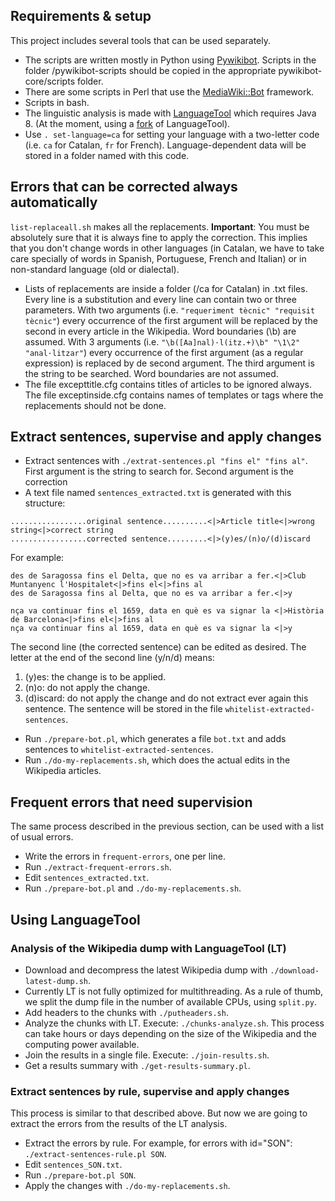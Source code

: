 ## Requirements & setup
This project includes several tools that can be used separately.
* The scripts are written mostly in Python using [Pywikibot](https://www.mediawiki.org/wiki/Manual:Pywikibot). Scripts in the folder /pywikibot-scripts should be copied in the appropriate pywikibot-core/scripts folder.
* There are some scripts in Perl that use the [MediaWiki::Bot](http://search.cpan.org/~lifeguard/MediaWiki-Bot-5.006002/lib/MediaWiki/Bot.pm) framework.
* Scripts in bash. 
* The linguistic analysis is made with [LanguageTool](https://languagetool.org/) which requires Java 8. (At the moment, using a [fork](https://github.com/jaumeortola/languagetool/tree/wiki-proofreading-2) of LanguageTool).
* Use `. set-language=ca` for setting your language with a two-letter code (i.e. `ca` for Catalan, `fr` for French). Language-dependent data will be stored in a folder named with this code.

<!--## Simple replacements-->

## Errors that can be corrected always automatically 
`list-replaceall.sh` makes all the replacements. **Important**: You must be absolutely sure that it is always fine to apply the correction. This implies that you don't change words in other languages (in Catalan, we have to take care specially of words in Spanish, Portuguese, French and Italian) or in non-standard language (old or dialectal).
* Lists of replacements are inside a folder (/ca for Catalan) in .txt files. Every line is a substitution and every line can contain two or three parameters. With two arguments (i.e. `"requeriment tècnic" "requisit tècnic"`) every occurrence of the first argument will be replaced by the second in every article in the Wikipedia. Word boundaries (\b) are assumed. With 3 arguments (i.e. `"\b([Aa]nal)·l(itz.+)\b" "\1\2" "anal·litzar"`) every occurrence of the first argument (as a regular expression) is replaced by de second argument. The third argument is the string to be searched. Word boundaries are not assumed.
* The file excepttitle.cfg contains titles of articles to be ignored always. The file exceptinside.cfg contains names of templates or tags where the replacements should not be done. 

## Extract sentences, supervise and apply changes

* Extract sentences with `./extrat-sentences.pl "fins el" "fins al"`. First argument is the string to search for. Second argument is the correction
* A text file named `sentences_extracted.txt` is generated with this structure:
```
.................original sentence..........<|>Article title<|>wrong string<|>correct string
.................corrected sentence.........<|>(y)es/(n)o/(d)iscard
```

For example:
```
des de Saragossa fins el Delta, que no es va arribar a fer.<|>Club Muntanyenc l'Hospitalet<|>fins el<|>fins al
des de Saragossa fins al Delta, que no es va arribar a fer.<|>y

nça va continuar fins el 1659, data en què es va signar la <|>Història de Barcelona<|>fins el<|>fins al
nça va continuar fins al 1659, data en què es va signar la <|>y
```

The second line (the corrected sentence) can be edited as desired. The letter at the end of the second line (y/n/d) means:

1. (y)es: the change is to be applied.
2. (n)o: do not apply the change.
3. (d)iscard: do not apply the change and do not extract ever again this sentence. The sentence will be stored in the file `whitelist-extracted-sentences`.

* Run `./prepare-bot.pl`, which generates a file `bot.txt` and adds sentences to `whitelist-extracted-sentences`.
* Run `./do-my-replacements.sh`, which does the actual edits in the Wikipedia articles.

## Frequent errors that need supervision

The same process described in the previous section, can be used with a list of usual errors. 
* Write the errors in `frequent-errors`, one per line. 
* Run `./extract-frequent-errors.sh`.
* Edit `sentences_extracted.txt`.
* Run `./prepare-bot.pl` and `./do-my-replacements.sh`.

## Using LanguageTool

### Analysis of the Wikipedia dump with LanguageTool (LT)
* Download and decompress the latest Wikipedia dump with `./download-latest-dump.sh`.
* Currently LT is not fully optimized for multithreading. As a rule of thumb, we split the dump file in the number of available CPUs, using `split.py`. 
* Add headers to the chunks with `./putheaders.sh`.
* Analyze the chunks with LT. Execute: `./chunks-analyze.sh`. This process can take hours or days depending on the size of the Wikipedia and the computing power available.
* Join the results in a single file. Execute: `./join-results.sh`.
* Get a results summary with `./get-results-summary.pl`.

### Extract sentences by rule, supervise and apply changes 

This process is similar to that described above. But now we are going to extract the errors from the results of the LT analysis. 
* Extract the errors by rule. For example, for errors with id="SON": `./extract-sentences-rule.pl SON`.
* Edit `sentences_SON.txt`.
* Run `./prepare-bot.pl SON`.
* Apply the changes with `./do-my-replacements.sh`.
 
